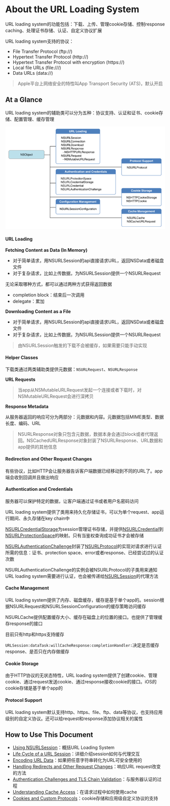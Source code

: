 # About the URL Loading System

URL loading system的功能包括：下载、上传、管理cookie存储、控制response caching、处理证书存储、认证、自定义协议扩展

URL loading system支持的协议：

* File Transfer Protocol \(ftp://\)
* Hypertext Transfer Protocol \(http://\)
* Hypertext Transfer Protocol with encryption \(https://\)
* Local file URLs \(file:///\)
* Data URLs \(data://\)

> Apple平台上网络安全的特性叫App Transport Security \(ATS\)，默认开启

## At a Glance

URL loading system的辅助类可以分为五种：协议支持、认证和证书、cookie存储、配置管理、缓存管理

![](/assets/import.png)

#### URL Loading

**Fetching Content as Data \(In Memory\)**

* 对于简单请求，用NSURLSession的api直接请求URL，返回NSData或者磁盘文件
* 对于复杂请求，比如上传数据，为NSURLSession提供一个NSURLRequest

无论采取哪种方式，都可以通过两种方式获得返回数据

* completion block：结束后一次调用
* delegate：累加

**Downloading Content as a File**

* 对于简单请求，用NSURLSession的api直接请求URL，返回NSData或者磁盘文件
* 对于复杂请求，比如上传数据，为NSURLSession提供一个NSURLRequest

> 由NSURLSession触发的下载不会被缓存，如果需要只能手动实现

#### Helper Classes

下载类通过两类辅助类提供元数据：`NSURLRequest`、`NSURLResponse`

**URL Requests**

> 当app从NSMutableURLRequest发起一个连接或者下载时，对NSMutableURLRequest会进行深拷贝

**Response Metadata**

从服务器返回的响应可分为两部分：元数据和内容。元数据包括MIME类型、数据长度、编码、URL

> NSURLResponse对象只包含元数据，数据本身会通过block或者代理返回。NSCachedURLResponse对象封装了NSURLResponse、URL数据和app提供的其他信息

#### Redirection and Other Request Changes

有些协议，比如HTTP会让服务器告诉客户端数据已经移动到不同的URL了。app端会收到回调并且做出响应

#### Authentication and Credentials

服务器可以保护特定的数据，让客户端通过证书或者用户名密码访问

URL loading system提供了类用来持久化存储证书，可以为单个request、app运行期间、永久存储在key chain中

[NSURLCredentialStorage](https://developer.apple.com/documentation/foundation/nsurlcredentialstorage)为session管理证书存储，并提供[NSURLCredential](https://developer.apple.com/documentation/foundation/urlcredential)到[NSURLProtectionSpace](https://developer.apple.com/documentation/foundation/nsurlprotectionspace)的映射。只有当鉴权查询成功证书才会被存储

[NSURLAuthenticationChallenge](https://developer.apple.com/documentation/foundation/urlauthenticationchallenge)封装了[NSURLProtocol](https://developer.apple.com/documentation/foundation/nsurlprotocol)的实现对请求进行认证所需的信息：证书、protection space、error或者response、已经尝试过的认证次数

NSURLAuthenticationChallenge的实例会被NSURLProtocol的子类用来通知URL loading system需要进行认证，也会被传递给[NSURLSession](https://developer.apple.com/documentation/foundation/nsurlsession)的代理方法

#### Cache Management

URL loading system提供了内存、磁盘缓存，缓存是基于单个app的。session根据NSURLRequest和NSURLSessionConfiguration的缓存策略访问缓存

NSURLCache提供配置缓存大小、缓存在磁盘上的位置的接口。也提供了管理缓存response的接口

目前只有http和https支持缓存

`URLSession:dataTask:willCacheResponse:completionHandler:`决定是否缓存response、是否只在内存做缓存

#### Cookie Storage

由于HTTP协议的无状态特性，URL loading system提供了创建cookie、管理cookie、通过request发送cookie、通过response接收cookie的接口。iOS的cookie存储是基于单个app的

#### Protocol Support

URL loading system默认支持http、https、file、ftp、data等协议，也支持应用级别的自定义协议。还可以给request和response添加协议相关的属性

## How to Use This Document

* [Using NSURLSession](/using-nsurlsession.md)：概括URL Loading System
* [Life Cycle of a URL Session](/life-cycle-of-a-url-session.md)：详细介绍session如何与代理交互
* [Encoding URL Data](/encoding-and-decoding-url-data.md)：如果把任意字符串转化为URL可安全使用的
* [Handling Redirects and Other Request Changes](/handling-redirects-and-other-request-changes.md)：响应URL request改变的方法
* [Authentication Challenges and TLS Chain Validation](/authentication-challenges-and-tls-chain-validation.md)：与服务器认证的过程
* [Understanding Cache Access](/understanding-cache-access.md)：在请求过程中如何使用cache
* [Cookies and Custom Protocols](/cookies-and-custom-protocols.md)：cookie存储和应用级自定义协议的支持



